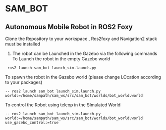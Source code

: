 # SAM_BOT
## Autonomous Mobile Robot in ROS2 Foxy 

Clone the Repository to your workspace , Ros2foxy and Navigation2 stack must be installed 

1. The robot can be Launched in the Gazebo via the following commands
  To Launch the robot in the empty Gazebo world
  ```
   ros2 launch sam_bot launch_sim.launch.py
```
   To spawn the robot in the Gazebo world (please change LOcation according to your packages)
   ```
   -- ros2 launch sam_bot launch_sim.launch.py world:=/home/sampath/sam_ws/src/sam_bot/worlds/bot_world.world
```
   To control the Robot using teleop in the SImulated World
   ```
   -- ros2 launch sam_bot launch_sim.launch.py world:=/home/sampath/sam_ws/src/sam_bot/worlds/bot_world.world use_gazebo_control:=true
```


